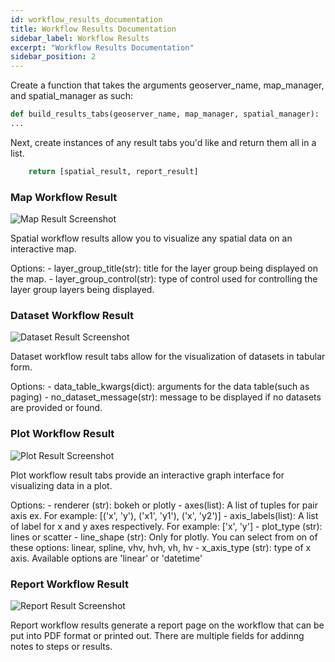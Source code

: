 ```yaml
---
id: workflow_results_documentation
title: Workflow Results Documentation
sidebar_label: Workflow Results
excerpt: "Workflow Results Documentation"
sidebar_position: 2
---
```


Create a function that takes the arguments geoserver_name, map_manager, and spatial_manager as such:

```python 
def build_results_tabs(geoserver_name, map_manager, spatial_manager):
...
```
Next, create instances of any result tabs you'd like and return them all in a list. 

```python
    return [spatial_result, report_result]
```

### Map Workflow Result
![Map Result Screenshot](/img/workflow_result_screenshots/map_workflow_result_screenshot.png)

Spatial workflow results allow you to visualize any spatial data on an interactive map. 

Options:
    - layer_group_title(str): title for the layer group being displayed on the map. 
    - layer_group_control(str): type of control used for controlling the layer group layers being displayed.


### Dataset Workflow Result
![Dataset Result Screenshot](/img/workflow_result_screenshots/dataset_workflow_result_screenshot.png)

Dataset workflow result tabs allow for the visualization of datasets in tabular form.

Options:
    - data_table_kwargs(dict): arguments for the data table(such as paging)
    - no_dataset_message(str): message to be displayed if no datasets are provided or found.

### Plot Workflow Result
![Plot Result Screenshot](/img/workflow_result_screenshots/plot_workflow_result_screenshot.png)

Plot workflow result tabs provide an interactive graph interface for visualizing data in a plot.

Options:
    - renderer (str): bokeh or plotly
    - axes(list): A list of tuples for pair axis ex. For example: [('x', 'y'), ('x1', 'y1'), ('x', 'y2')]
    - axis_labels(list): A list of label for x and y axes respectively. For example: ['x', 'y']
    - plot_type (str): lines or scatter
    - line_shape (str): Only for plotly. You can select from on of these options: linear, spline, vhv, hvh, vh, hv
    - x_axis_type (str): type of x axis. Available options are 'linear' or 'datetime'

### Report Workflow Result
![Report Result Screenshot](/img/workflow_result_screenshots/report_workflow_result_screenshot.png)

Report workflow results generate a report page on the workflow that can be put into PDF format or printed out. There are multiple fields for addinng notes to steps or results.

